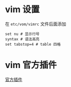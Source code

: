 # vim 设置

在 `etc/vom/vimrc` 文件后面添加

```
set nu # 显示行号
syntax # 语法高亮
set tabstop=4 # table 四格
```


# vim 官方插件

[官方插件](http://www.vim.org/scripts/script_search_results.php?keywords=)
